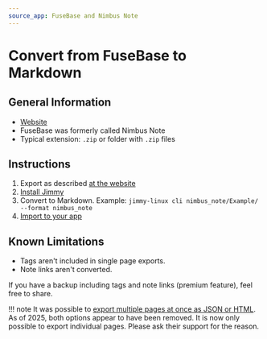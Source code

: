 ```yaml
---
source_app: FuseBase and Nimbus Note
---
```


# Convert from FuseBase to Markdown

## General Information

- [Website](https://nimbusweb.me/note/)
- FuseBase was formerly called Nimbus Note
- Typical extension: `.zip` or folder with `.zip` files

## Instructions

1. Export as described [at the website](https://nimbusweb.me/guides/settings/how-to-export-notes-to-html-or-pdf/)
2. [Install Jimmy](../index.md#installation)
3. Convert to Markdown. Example: `jimmy-linux cli nimbus_note/Example/ --format nimbus_note`
4. [Import to your app](../import_instructions.md)

## Known Limitations

- Tags aren't included in single page exports.
- Note links aren't converted.

If you have a backup including tags and note links (premium feature), feel free to share.

!!! note
    It was possible to [export multiple pages at once as JSON or HTML](https://discourse.joplinapp.org/t/feature-request-nimbus-notes-import/5165/7). As of 2025, both options appear to have been removed. It is now only possible to export individual pages. Please ask their support for the reason.

